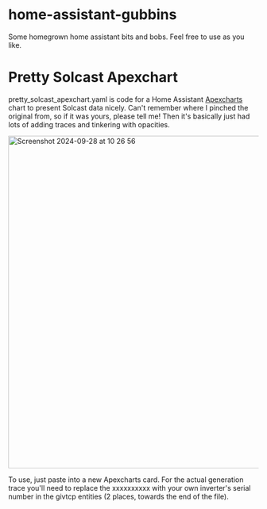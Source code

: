 # home-assistant-gubbins

Some homegrown home assistant bits and bobs.  Feel free to use as you like.

# Pretty Solcast Apexchart

pretty_solcast_apexchart.yaml is code for a Home Assistant [Apexcharts](https://github.com/RomRider/apexcharts-card) chart to present Solcast data nicely. Can't remember where I pinched the original from, so if it was yours, please tell me! Then it's basically just had lots of adding traces and tinkering with opacities.

<img width="669" alt="Screenshot 2024-09-28 at 10 26 56" src="https://github.com/user-attachments/assets/976f8dcf-ced7-45c9-a2f3-f0684bc03b10">

To use, just paste into a new Apexcharts card. For the actual generation trace you'll need to replace the xxxxxxxxxx with your own inverter's serial number in the givtcp entities (2 places, towards the end of the file).
